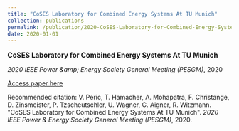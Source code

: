 ```yaml
---
title: "CoSES Laboratory for Combined Energy Systems At TU Munich"
collection: publications
permalink: /publication/2020-CoSES-Laboratory-for-Combined-Energy-Systems-At-TU
date: 2020-01-01
---
```

<p style="font-size: 1.1em; margin-bottom: 0.5em;"><b>CoSES Laboratory for Combined Energy Systems At TU Munich</b></p>
<p style="margin-bottom: 0.5em;"><em>2020 IEEE Power &amp;amp; Energy Society General Meeting (PESGM)</em>, 2020</p>
<p style="margin-bottom: 0.5em;"><a href="https://doi.org/10.1109/PESGM41954.2020.9281442" target="_blank">Access paper here</a></p>
<p>Recommended citation: V. Peric, T. Hamacher, A. Mohapatra, F. Christange, D. Zinsmeister, P. Tzscheutschler, U. Wagner, C. Aigner, R. Witzmann. "CoSES Laboratory for Combined Energy Systems At TU Munich". <em>2020 IEEE Power &amp; Energy Society General Meeting (PESGM)</em>, 2020.</p>